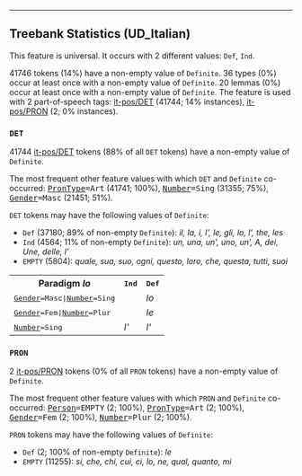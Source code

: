 

--------------------------------------------------------------------------------

## Treebank Statistics (UD_Italian)

This feature is universal.
It occurs with 2 different values: `Def`, `Ind`.

41746 tokens (14%) have a non-empty value of `Definite`.
36 types (0%) occur at least once with a non-empty value of `Definite`.
20 lemmas (0%) occur at least once with a non-empty value of `Definite`.
The feature is used with 2 part-of-speech tags: [it-pos/DET]() (41744; 14% instances), [it-pos/PRON]() (2; 0% instances).

### `DET`

41744 [it-pos/DET]() tokens (88% of all `DET` tokens) have a non-empty value of `Definite`.

The most frequent other feature values with which `DET` and `Definite` co-occurred: <tt><a href="PronType.html">PronType</a>=Art</tt> (41741; 100%), <tt><a href="Number.html">Number</a>=Sing</tt> (31355; 75%), <tt><a href="Gender.html">Gender</a>=Masc</tt> (21451; 51%).

`DET` tokens may have the following values of `Definite`:

* `Def` (37180; 89% of non-empty `Definite`): <em>il, la, i, l', le, gli, lo, l’, the, les</em>
* `Ind` (4564; 11% of non-empty `Definite`): <em>un, una, un', uno, un’, A, dei, Une, delle, l'</em>
* `EMPTY` (5804): <em>quale, sua, suo, ogni, questo, loro, che, questa, tutti, suoi</em>

<table>
  <tr><th>Paradigm <i>lo</i></th><th><tt>Ind</tt></th><th><tt>Def</tt></th></tr>
  <tr><td><tt><a href="Gender.html">Gender</a>=Masc|<a href="Number.html">Number</a>=Sing</tt></td><td></td><td><em>lo</em></td></tr>
  <tr><td><tt><a href="Gender.html">Gender</a>=Fem|<a href="Number.html">Number</a>=Plur</tt></td><td></td><td><em>le</em></td></tr>
  <tr><td><tt><a href="Number.html">Number</a>=Sing</tt></td><td><em>l'</em></td><td><em>l'</em></td></tr>
</table>

### `PRON`

2 [it-pos/PRON]() tokens (0% of all `PRON` tokens) have a non-empty value of `Definite`.

The most frequent other feature values with which `PRON` and `Definite` co-occurred: <tt><a href="Person.html">Person</a>=EMPTY</tt> (2; 100%), <tt><a href="PronType.html">PronType</a>=Art</tt> (2; 100%), <tt><a href="Gender.html">Gender</a>=Fem</tt> (2; 100%), <tt><a href="Number.html">Number</a>=Plur</tt> (2; 100%).

`PRON` tokens may have the following values of `Definite`:

* `Def` (2; 100% of non-empty `Definite`): <em>le</em>
* `EMPTY` (11255): <em>si, che, chi, cui, ci, lo, ne, qual, quanto, mi</em>

